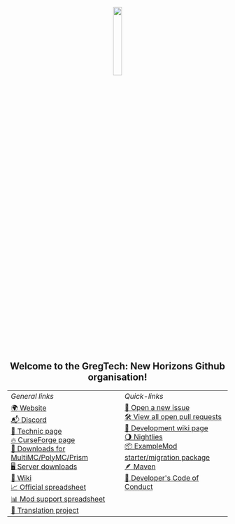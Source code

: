 <p align="center">
    <img width="20%" max-height="20%" src="https://www.gtnewhorizons.com/images/big_gnd.webp">
</p>

<h2 align="center">Welcome to the GregTech: New Horizons Github organisation!</h2>

<table align="center">
    <tr>
      <td><i>General links</i></td>
      <td><i>Quick-links</i></td>
    </tr>
    <tr>
      <td valign="top">
        <a href="https://www.gtnewhorizons.com/">🌍 Website</a><br>
        <a href="https://discord.gg/EXshrPV">📬 Discord</a><br>
        <a href="https://www.technicpack.net/modpack/mcnewhorizons.677387">🔧 Technic page</a><br>
        <a href="https://www.curseforge.com/minecraft/modpacks/gt-new-horizons">🔥 CurseForge page</a><br>
        <a href="http://downloads.gtnewhorizons.com/Multi_mc_downloads/">🧊 Downloads for MultiMC/PolyMC/Prism</a><br>
        <a href="http://downloads.gtnewhorizons.com/ServerPacks/">🖥️ Server downloads</a><br>
        <a href="https://wiki.gtnewhorizons.com/wiki/Main_Page">📙 Wiki</a><br>
        <a href="https://docs.google.com/spreadsheets/d/1Rsz0rH9tIVJxr18b1Z6-QxOSaEKssxF7u2naQTq2Mqg">📈 Official spreadsheet</a><br>
        <a href="https://docs.google.com/spreadsheets/d/1LHd8c4FLLHiJqsuTppF2XFTE6bh-mXE7afVwGbzOKms">📊 Mod support spreadsheet</a><br>
        <a href="https://github.com/GTNewHorizons/GTNH-Translations">🔡 Translation project</a>
      </td>
      <td valign="top">
        <a href="https://github.com/GTNewHorizons/GT-New-Horizons-Modpack/issues/new/choose">🐞 Open a new issue</a><br>
        <a href="https://github.com/pulls?q=is%3Aopen+is%3Apr+org%3AGTNewHorizons+archived%3Afalse+draft%3Afalse">🛠️ View all open pull requests</a><br>
        <a href="https://wiki.gtnewhorizons.com/wiki/Development">📕 Development wiki page</a><br>
        <a href="https://github.com/GTNewHorizons/DreamAssemblerXXL/actions/workflows/nightly-modpack-build.yml">🌖 Nightlies</a><br>
        <a href="https://github.com/GTNewHorizons/ExampleMod1.7.10/releases/latest">📦 ExampleMod starter/migration package</a><br>
        <a href="https://nexus.gtnewhorizons.com/service/rest/repository/browse/public/">🪶 Maven</a><br>
        <a href="https://github.com/GTNewHorizons/GTNH-Dev-Doc/blob/master/developer's%20code%20of%20conduct.md">📜 Developer's Code of Conduct</a><br>
      </td>
    </tr>
</table>
